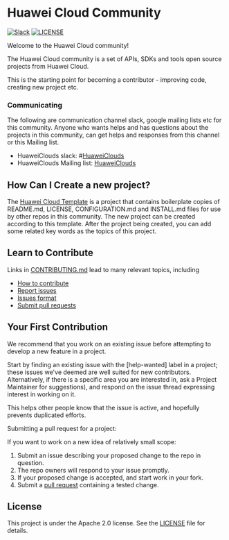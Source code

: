 # Huawei Cloud Community
[![Slack][slack_badge]][slack_link]
[![LICENSE](https://img.shields.io/badge/license-Apache%202-blue.svg)](https://github.com/huawei-clouds/community/blob/master/LICENSE)

Welcome to the Huawei Cloud community!

The Huawei Cloud community is a set of APIs, SDKs and tools open source projects from Huawei Cloud.

This is the starting point for becoming a contributor - improving code, creating new project etc.

### Communicating
The following are communication channel slack, google mailing lists etc for this community.
Anyone who wants helps and has questions about the projects in this community, can get helps and responses
from this channel or this Mailing list.

* HuaweiClouds slack: #[HuaweiClouds](https://huaweiclouds.slack.com)
* HuaweiClouds Mailing list: [HuaweiClouds](https://groups.google.com/forum/?hl=en#!forum/huaweiclouds)

## How Can I Create a new project?

The [Huawei Cloud Template](https://github.com/huawei-clouds/template) is
a project that contains boilerplate copies of README.md, LICENSE, CONFIGURATION.md
and INSTALL.md files for use by other repos in this community. The new project can
be created according to this template. After the project being created, you can add
some related key words as the topics of this project.


## Learn to Contribute

Links in [CONTRIBUTING.md](CONTRIBUTING.md)
lead to many relevant topics, including
 * [How to contribute](CONTRIBUTING.md#How-to-contribute)
 * [Report issues](CONTRIBUTING.md#Report-issues)
 * [Issues format](CONTRIBUTING.md#Issues-format)
 * [Submit pull requests](CONTRIBUTING.md#Submit-pull-requests)

## Your First Contribution

We recommend that you work on an existing issue before attempting
to develop a new feature in a project.

Start by finding an existing issue with the [help-wanted] label in a project;
these issues we've deemed are well suited for new contributors.
Alternatively, if there is a specific area you are interested in,
ask a Project Maintainer for suggestions), and respond on the
issue thread expressing interest in working on it.

This helps other people know that the issue is active, and
hopefully prevents duplicated efforts.

Submitting a pull request for a project:

If you want to work on a new idea of relatively small scope:

  1. Submit an issue describing your proposed change to the repo in question.
  1. The repo owners will respond to your issue promptly.
  1. If your proposed change is accepted,
     and start work in your fork.
  1. Submit a [pull request](CONTRIBUTING.md#Submit-pull-requests) containing a tested change.


## License
This project is under the Apache 2.0 license. See the [LICENSE](LICENSE) file for details.

[slack_badge]: https://img.shields.io/badge/slack-huaweiclouds-E01563.svg?style=flat
[slack_link]: https://huaweiclouds.slack.com
